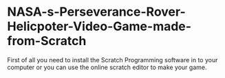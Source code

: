 # NASA-s-Perseverance-Rover-Helicpoter-Video-Game-made-from-Scratch

First of all you need to install the Scratch Programming software in to your computer or you can use the online scratch editor to make your game.
